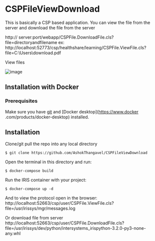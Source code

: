 # CSPFileViewDownload
This is basically a CSP based application. You can view the file from the server and download the file from the server

http:// server:port/webapp/CSPFile.DownloadFile.cls?file=directoryandfilename 
ex: http://localhost:52773/csp/healthshare/learning/CSPFile.ViewFile.cls?file=C:\Users\download.pdf

View files

![image](https://github.com/AshokThangavel/CSPFileViewDownload/assets/58914152/d67af609-bc9b-4344-b509-68cd7654be9d)



## Installation with Docker

### Prerequisites
Make sure you have [git](https://git-scm.com/book/en/v2/Getting-Started-Installing-Git) and [Docker desktop](https://www.docker
.com/products/docker-desktop) installed.

## Installation
Clone/git pull the repo into any local directory

```
$ git clone https://github.com/AshokThangavel/CSPFileViewDownload
```

Open the terminal in this directory and run:

```
$ docker-compose build
```

Run the IRIS container with your project:

```
$ docker-compose up -d
```

And to view the protocol open in the browser:
http://localhost:52663/csp/user/CSPFile.ViewFile.cls?file=/usr/irissys/mgr/messages.log

Or download file from server
http://localhost:52663/csp/user/CSPFile.DownloadFile.cls?file=/usr/irissys/dev/python/intersystems_irispython-3.2.0-py3-none-any.whl